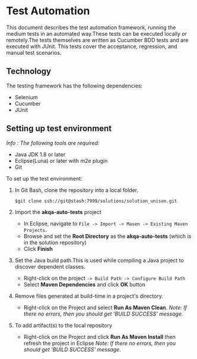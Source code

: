# Test Automation

This document describes the test automation framework, running the medium tests in an automated way.These tests can be executed locally or remotely.The tests themselves are written as Cucumber BDD tests and are executed with JUnit. This tests cover the acceptance, regression, and manual test scenarios.

## Technology

The testing framework has the following dependencies:

* Selenium
* Cucumber
* JUnit

## Setting up test environment

_Info : The following tools are required:_

* Java JDK 1.8 or later
* Eclipse(Luna) or later with m2e plugin
* Git

To set up the test environment:

1. In Git Bash, clone the repository into a local folder.

    ```
    $git clone ssh://git@stash:7999/solutions/solution_unison.git
    ```


1. Import the **akqa-auto-tests** project

    * In Eclipse, navigate to `File -> Import -> Maven -> Existing Maven Projects`.
    * Browse and set the **Root Directory** as the **akqa-auto-tests** (which is in the solution repository)
    * Click **Finish**

1. Set the Java build path.This is used while compiling a Java project to discover dependent classes.

    * Right-click on the project `-> Build Path -> Configure Build Path`
    * Select **Maven Dependencies** and click **OK** button

1. Remove files generated at build-time in a project's directory.
    * Right-click on the Project and select  **Run As Maven Clean**.
      _Note: If there no errors, then you should get 'BUILD SUCCESS' message._

1. To add artifact(s) to the local repository
    * Right-click on the Project and click **Run As Maven Install** then refresh the project in Eclipse
    _Note: If there no errors, then you should get 'BUILD SUCCESS' message._

